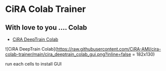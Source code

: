 # CiRA Colab Trainer

## With love to you .... Colab

- [CiRA DeepTrain Colab](https://colab.research.google.com/drive/1mR7Uw-urnXn-fi94K0ygerxzm9F_2LME?usp=sharing) <br />

![CiRA DeepTrain Colab](https://raw.githubusercontent.com/CiRA-AMI/cira-colab-trainer/main/cira_deeptrain_colab_gui.png?inline=false = 182x130)

run each cells to install GUI
